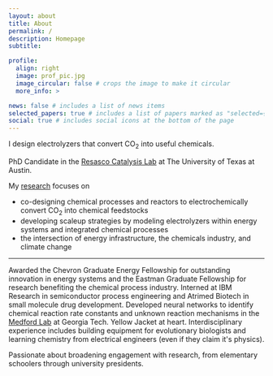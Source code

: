 ```yaml
---
layout: about
title: About
permalink: /
description: Homepage
subtitle: 

profile:
  align: right
  image: prof_pic.jpg
  image_circular: false # crops the image to make it circular
  more_info: >

news: false # includes a list of news items
selected_papers: true # includes a list of papers marked as "selected={true}"
social: true # includes social icons at the bottom of the page
---
```


I design electrolyzers that convert CO<sub>2</sub> into useful chemicals. 

PhD Candidate in the [Resasco Catalysis Lab](https://www.resascolab.com/) at The University of Texas at Austin.

My <a href="{{ '/publications/' | relative_url }}">research</a> focuses on
- co-designing chemical processes and reactors to electrochemically convert CO<sub>2</sub> into chemical feedstocks
- developing scaleup strategies by modeling electrolyzers within energy systems and integrated chemical processes
- the intersection of energy infrastructure, the chemicals industry, and climate change

<hr>

Awarded the Chevron Graduate Energy Fellowship for outstanding innovation in energy systems and the Eastman Graduate Fellowship for research benefiting the chemical process industry. Interned at IBM Research in semiconductor process engineering and Atrimed Biotech in small molecule drug development. Developed neural networks to identify chemical reaction rate constants and unknown reaction mechanisms in the [Medford Lab](https://www.medford.chbe.gatech.edu/) at Georgia Tech. Yellow Jacket at heart. Interdisciplinary experience includes building equipment for evolutionary biologists and learning chemistry from electrical engineers (even if they claim it's physics). 

Passionate about broadening engagement with research, from elementary schoolers through university presidents.